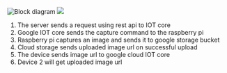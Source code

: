 

![Block diagram](https://github.com/rajeshkumarkhadka/iot-camera-gcp/master/overview.png)
<img src="https://github.com/rajeshkumarkhadka/iot-camera-gcp/blob/master/overview.jpg"/>

1. The server sends a request using rest api to IOT core
2. Google IOT core sends the capture command to the raspberry pi 
3. Raspberry pi captures an image and sends it to google storage bucket
4. Cloud storage sends uploaded image url on successful upload
5. The device sends image url to google cloud IOT core
6. Device 2 will get uploaded image url
